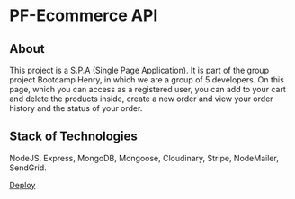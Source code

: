 <h1>  PF-Ecommerce API </h1>

## About
This project is a S.P.A (Single Page Application). It is part of the group project Bootcamp Henry, in which we are a group of 5 developers. On this page, which you can access as a registered user, you can add to your cart and delete the products inside, create a new order and view your order history and the status of your order.

## Stack of Technologies
NodeJS, Express, MongoDB, Mongoose, Cloudinary, Stripe, NodeMailer, SendGrid.

[Deploy](https://front-heyitsm3.vercel.app/)
<br/>
